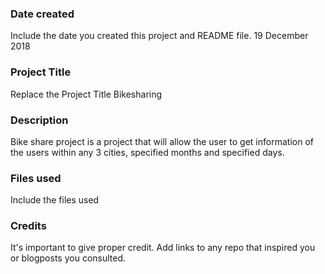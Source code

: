 ### Date created
Include the date you created this project and README file.
19 December 2018

### Project Title
Replace the Project Title
Bikesharing

### Description
Bike share project is a project that will allow the user to get information of the users within any 3 cities, specified months and specified days. 

### Files used
Include the files used

### Credits
It's important to give proper credit. Add links to any repo that inspired you or blogposts you consulted.
